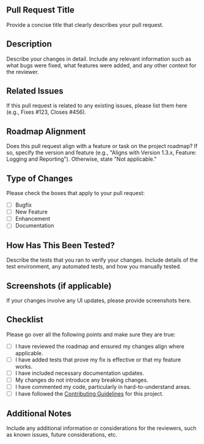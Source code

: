 ## Pull Request Title

Provide a concise title that clearly describes your pull request.

## Description

Describe your changes in detail. Include any relevant information such as what bugs were fixed, what features were added, and any other context for the reviewer.

## Related Issues

If this pull request is related to any existing issues, please list them here (e.g., Fixes #123, Closes #456).

## Roadmap Alignment

Does this pull request align with a feature or task on the project roadmap? If so, specify the version and feature (e.g., "Aligns with Version 1.3.x, Feature: Logging and Reporting"). Otherwise, state "Not applicable."

## Type of Changes

Please check the boxes that apply to your pull request:

- [ ] Bugfix
- [ ] New Feature
- [ ] Enhancement
- [ ] Documentation

## How Has This Been Tested?

Describe the tests that you ran to verify your changes. Include details of the test environment, any automated tests, and how you manually tested.

## Screenshots (if applicable)

If your changes involve any UI updates, please provide screenshots here.

## Checklist

Please go over all the following points and make sure they are true:

- [ ] I have reviewed the roadmap and ensured my changes align where applicable.
- [ ] I have added tests that prove my fix is effective or that my feature works.
- [ ] I have included necessary documentation updates.
- [ ] My changes do not introduce any breaking changes.
- [ ] I have commented my code, particularly in hard-to-understand areas.
- [ ] I have followed the [Contributing Guidelines](link_to_contributing_guidelines) for this project.

## Additional Notes

Include any additional information or considerations for the reviewers, such as known issues, future considerations, etc.
